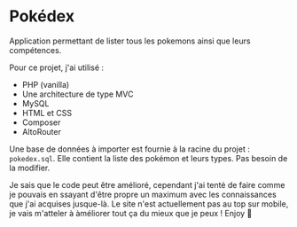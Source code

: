 # Pokédex

Application permettant de lister tous les pokemons ainsi que leurs compétences.

Pour ce projet, j'ai utilisé :

- PHP (vanilla)
- Une architecture de type MVC
- MySQL
- HTML et CSS
- Composer
- AltoRouter

Une base de données à importer est fournie à la racine du projet : `pokedex.sql`. Elle contient la liste des pokémon et leurs types. Pas besoin de la modifier.

Je sais que le code peut être amélioré, cependant j'ai tenté de faire comme je pouvais en ssayant d'être propre un maximum avec les connaissances que j'ai acquises jusque-là.
Le site n'est actuellement pas au top sur mobile, je vais m'atteler à àméliorer tout ça du mieux que je peux !
Enjoy :rofl:
